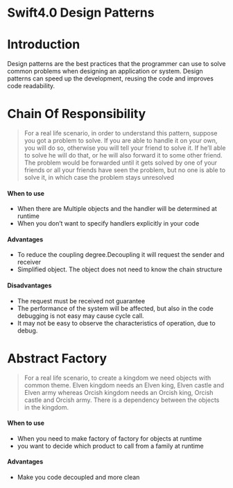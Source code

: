 # Swift4.0 Design Patterns

# Introduction
Design patterns are the best practices that the programmer can use to solve common problems when designing an application or system.
Design patterns can speed up the development, reusing the code and improves code readability.


# Chain Of Responsibility
>For a real life scenario, in order to understand this pattern, suppose you got a problem to solve. If you are able to handle it on your own, you will do so, otherwise you will tell your friend to solve it. If he’ll able to solve he will do that, or he will also forward it to some other friend. The problem would be forwarded until it gets solved by one of your friends or all your friends have seen the problem, but no one is able to solve it, in which case the problem stays unresolved

#### When to use
- When there are Multiple objects and the handler will be determined at runtime 
- When you don’t want to specify handlers explicitly in your code

#### Advantages
- To reduce the coupling degree.Decoupling it will request the sender and receiver
- Simplified object. The object does not need to know the chain structure

#### Disadvantages
- The request must be received not guarantee
- The performance of the system will be affected, but also in the code debugging is not easy may cause cycle call.
- It may not be easy to observe the characteristics of operation, due to debug.


# Abstract Factory
>For a real life scenario, to create a kingdom we need objects with common theme. Elven kingdom needs an Elven king, Elven castle and Elven army whereas Orcish kingdom needs an Orcish king, Orcish castle and Orcish army. There is a dependency between the objects in the kingdom.


#### When to use
- When you need to make factory of factory for objects at runtime
- you want to decide which product to call from a family at runtime

#### Advantages
- Make you code decoupled and more clean
